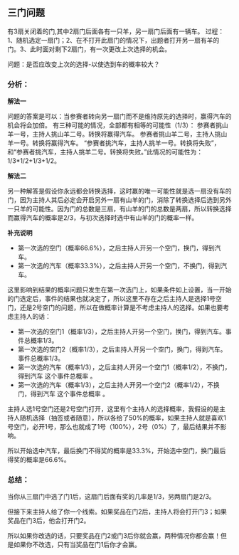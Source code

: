 ## 三门问题 

有3扇关闭着的门,其中2扇门后面各有一只羊，另一扇门后面有一辆车。
过程：1、随机选定一扇门；2、在不打开此扇门的情况下，出题者打开另一扇有羊的门。3、此时面对剩下2扇门，有一次更改上次选择的机会。

问题：是否应改变上次的选择-以使选到车的概率较大？

### 分析：

**解法一**

问题的答案是可以：当参赛者转向另一扇门而不是维持原先的选择时，赢得汽车的机会将会加倍。
有三种可能的情况，全部都有相等的可能性（1/3）：
参赛者挑山羊一号，主持人挑山羊二号。转换将赢得汽车。
参赛者挑山羊二号，主持人挑山羊一号。转换将赢得汽车。
“参赛者挑汽车，主持人挑羊一号。转换将失败”，和“参赛者挑汽车，主持人挑羊二号。转换将失败。”此情况的可能性为：1/3*1/2+1/3+1/2。

**解法二**

另一种解答是假设你永远都会转换选择，这时赢的唯一可能性就是选一扇没有车的门，因为主持人其后必定会开启另外一扇有山羊的门，消除了转换选择后选到另外一只羊的可能性。因为门的总数是三扇，有山羊的门的总数是两扇，所以转换选择而赢得汽车的概率是2/3，与初次选择时选中有山羊的门的概率一样。

**补充说明**
- 第一次选的空门（概率66.6%），之后主持人开另一个空门，换门，得到汽车。
- 第一次选的汽车（概率33.3%），之后主持人开另一个空门，不换门，得到汽车。

这里影响到结果的概率问题只发生在第一次选门上，如果条件如上设置，当一开始的门选定后，事件的结果也就决定了，所以这里不存在之后主持人是选择1号空门，还是2号空门的问题，所以在做概率计算是不考虑主持人的选择。如果也要考虑主持人的话：
- 第一次选的空门1（概率1/3），之后主持人开另一个空门，换门，得到汽车。事件总概率1/3。
- 第一次选的空门2（概率1/3），之后主持人开另一个空门，换门，得到汽车。事件总概率1/3。
- 第一次选的汽车（概率1/3），之后主持人开另一个空门1（概率1/2），不换门，得到汽车 这个事件总概率  。
- 第一次选的汽车（概率1/3），之后主持人开另一个空门2（概率1/2），不换门，得到汽车 这个事件总概率  。

主持人选1号空门还是2号空门打开，这里有个主持人的选择概率，我假设的是主持人随机选择（抽签或者随意），所以各给了50%的概率，如果主持人就是喜欢1号空门，必开1号，那么也就成了1号（100%），2号（0%）了，最后结果并不影响。

所以开始选中汽车，最后换门不得奖的概率是33.3%，开始选中空门，换门最后得奖的概率是66.6%。
### 总结：
当你从三扇门中选了门1后，这扇门后面有奖的几率是1/3，另两扇门是2/3。

但接下来主持人给了你一个线索。如果奖品在门2后，主持人将会打开门3；如果奖品在门3后，他会打开门2。

所以如果你改选的话，只要奖品在门2或门3后你就会赢，两种情况你都会赢！但是如果你不改选，只有当奖品在门1后你才会赢。